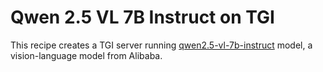 # Qwen 2.5 VL 7B Instruct on TGI

This recipe creates a TGI server running [qwen2.5-vl-7b-instruct](https://huggingface.co/Qwen/Qwen2.5-VL-7B-Instruct) model, a vision-language model from Alibaba.